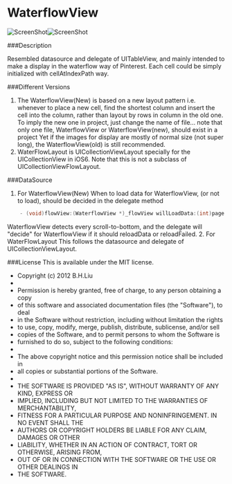 WaterflowView 
==========================

![ScreenShot](https://github.com/aceisScope/WaterflowView/raw/master/screenshot.png)![ScreenShot](https://github.com/aceisScope/WaterflowView/raw/master/screenshot2.png)

###Description

Resembled datasource and delegate of UITableView, and mainly intended to make a display in the waterflow way of Pinterest. 
Each cell could be simply initialized with cellAtIndexPath way.

###Different Versions
1. The WaterflowView(New) is based on a new layout pattern i.e. whenever to place a new cell, find the shortest column and insert the cell into the column, rather than layout by rows in column in the old one. To imply the new one in project, just change the name of file... note that only one file, WaterflowView or WaterflowView(new), should exist in a project
Yet if the images for display are mostly of normal size (not super long), the WaterflowView(old) is still recommended.
2. WaterFlowLayout is UICollectionViewLayout specially for the UICollectionView in iOS6. Note that this is not a subclass of UICollectionViewFlowLayout.

###DataSource
1. For WaterflowView(New)
When to load data for WaterflowView, (or not to load), should be decided in the delegate method 

``` objective-c
    - (void)flowView:(WaterflowView *)_flowView willLoadData:(int)page   
```

WaterflowView detects every scroll-to-bottom, and the delegate will "decide" for WaterflowView if it should reloadData or reloadFailed. 
2. For WaterFlowLayout
This follows the datasource and delegate of UICollectionViewLayout.

###License
This is available under the MIT license. 
 * Copyright (c) 2012 B.H.Liu  
 * 
 * Permission is hereby granted, free of charge, to any person obtaining a copy
 * of this software and associated documentation files (the "Software"), to deal
 * in the Software without restriction, including without limitation the rights
 * to use, copy, modify, merge, publish, distribute, sublicense, and/or sell
 * copies of the Software, and to permit persons to whom the Software is
 * furnished to do so, subject to the following conditions:
 * 
 * The above copyright notice and this permission notice shall be included in
 * all copies or substantial portions of the Software.
 * 
 * THE SOFTWARE IS PROVIDED "AS IS", WITHOUT WARRANTY OF ANY KIND, EXPRESS OR
 * IMPLIED, INCLUDING BUT NOT LIMITED TO THE WARRANTIES OF MERCHANTABILITY,
 * FITNESS FOR A PARTICULAR PURPOSE AND NONINFRINGEMENT. IN NO EVENT SHALL THE
 * AUTHORS OR COPYRIGHT HOLDERS BE LIABLE FOR ANY CLAIM, DAMAGES OR OTHER
 * LIABILITY, WHETHER IN AN ACTION OF CONTRACT, TORT OR OTHERWISE, ARISING FROM,
 * OUT OF OR IN CONNECTION WITH THE SOFTWARE OR THE USE OR OTHER DEALINGS IN
 * THE SOFTWARE.
 
